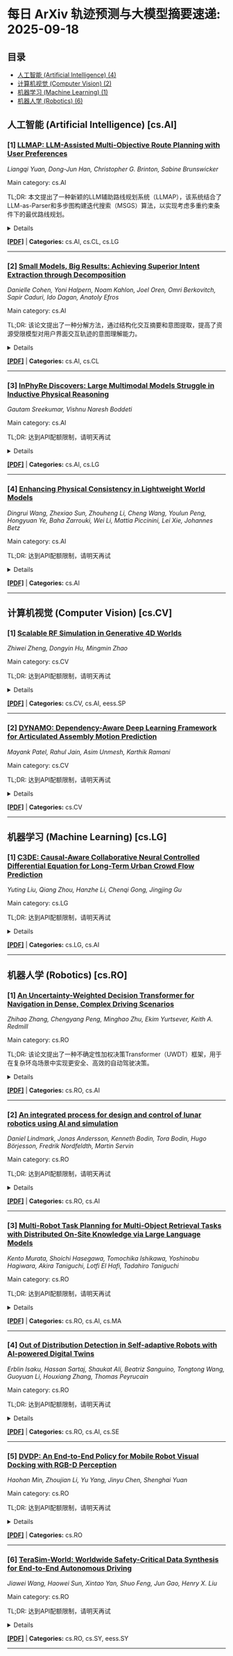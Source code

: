 # 每日 ArXiv 轨迹预测与大模型摘要速递: 2025-09-18

## 目录

- [人工智能 (Artificial Intelligence) (4)](#cs-ai)
- [计算机视觉 (Computer Vision) (2)](#cs-cv)
- [机器学习 (Machine Learning) (1)](#cs-lg)
- [机器人学 (Robotics) (6)](#cs-ro)

## 人工智能 (Artificial Intelligence) [cs.AI]
### [1] [LLMAP: LLM-Assisted Multi-Objective Route Planning with User Preferences](https://arxiv.org/abs/2509.12273)
*Liangqi Yuan, Dong-Jun Han, Christopher G. Brinton, Sabine Brunswicker*

Main category: cs.AI

TL;DR: 本文提出了一种新颖的LLM辅助路线规划系统（LLMAP），该系统结合了LLM-as-Parser和多步图构建迭代搜索（MSGS）算法，以实现考虑多重约束条件下的最优路线规划。


<details>
  <summary>Details</summary>
Motivation: 现有研究中，LLM-as-Agent方法难以处理大规模地图数据，而基于图搜索的方法在理解自然语言偏好方面存在局限性。此外，用户在全球范围内呈现高度异构和不可预测的时空分布，这带来了更大的挑战。

Method: 本文提出了一种LLM辅助路线规划系统（LLMAP），该系统利用LLM-as-Parser理解自然语言、识别任务、提取用户偏好并识别任务依赖关系，并结合多步图构建迭代搜索（MSGS）算法作为底层求解器，以寻找最优路线。

Result: 在包含全球14个国家和27个城市的1000个具有不同复杂度的路线规划提示的实验中，结果表明该方法在多个约束条件下实现了卓越的性能。

Conclusion: 本文提出的LLMAP系统能够有效地解决现有方法在自然语言路线规划中存在的局限性，并在考虑多重约束条件下实现最优路线规划。

Abstract: 大型语言模型（LLM）的兴起使得自然语言驱动的路线规划成为一个新兴的研究领域，该领域涵盖了丰富的用户目标。目前的研究主要有两种不同的方法：使用LLM-as-Agent的直接路线规划和基于图的搜索策略。然而，前一种方法中的LLM难以处理大量的地图数据，而后一种方法在理解自然语言偏好方面的能力有限。此外，一个更严峻的挑战来自于全球用户高度异构且不可预测的时空分布。在本文中，我们介绍了一种新颖的LLM辅助路线规划（LLMAP）系统，该系统采用LLM-as-Parser来理解自然语言，识别任务，提取用户偏好，并识别任务依赖关系，同时结合多步图构建迭代搜索（MSGS）算法作为底层求解器，以寻找最优路线。我们的多目标优化方法自适应地调整目标权重，以最大限度地提高兴趣点（POI）的质量和任务完成率，同时最大限度地减少路线距离，并受限于三个关键约束：用户时间限制、POI开放时间和任务依赖关系。我们使用1000个在世界范围内14个国家和27个城市采样的具有不同复杂度的路线规划提示进行了广泛的实验。结果表明，我们的方法在多个约束条件下实现了卓越的性能。

</details>

[**[PDF]**](https://arxiv.org/pdf/2509.12273) | **Categories:** cs.AI, cs.CL, cs.LG

---

### [2] [Small Models, Big Results: Achieving Superior Intent Extraction through Decomposition](https://arxiv.org/abs/2509.12423)
*Danielle Cohen, Yoni Halpern, Noam Kahlon, Joel Oren, Omri Berkovitch, Sapir Caduri, Ido Dagan, Anatoly Efros*

Main category: cs.AI

TL;DR: 该论文提出了一种分解方法，通过结构化交互摘要和意图提取，提高了资源受限模型对用户界面交互轨迹的意图理解能力。


<details>
  <summary>Details</summary>
Motivation: 现有在设备上运行的小型模型难以准确推断用户界面交互轨迹中的意图，而大型多模态语言模型虽然能力更强，但成本高且无法保护用户隐私。

Method: 该方法首先执行结构化交互摘要，捕捉每个用户动作的关键信息，然后使用微调模型对汇总的摘要进行意图提取。

Result: 该方法提高了资源受限模型中的意图理解能力，甚至超过了大型多模态语言模型的基线性能。

Conclusion: 通过分解方法，资源受限模型可以在用户意图理解方面达到甚至超过大型多模态语言模型的性能。

Abstract: 从用户界面交互轨迹中理解用户意图仍然是智能体开发中一个具有挑战性但至关重要的前沿领域。虽然大型数据中心的多模态大型语言模型（MLLM）具有更强的处理此类序列复杂性的能力，但可以在设备上运行以提供保护隐私、低成本和低延迟用户体验的小型模型，难以准确地进行意图推断。我们通过引入一种新颖的分解方法来解决这些限制：首先，我们执行结构化交互摘要，从每个用户动作中捕获关键信息。其次，我们使用在聚合摘要上运行的微调模型执行意图提取。这种方法提高了资源受限模型中的意图理解能力，甚至超过了大型 MLLM 的基本性能。

</details>

[**[PDF]**](https://arxiv.org/pdf/2509.12423) | **Categories:** cs.AI, cs.CL

---

### [3] [InPhyRe Discovers: Large Multimodal Models Struggle in Inductive Physical Reasoning](https://arxiv.org/abs/2509.12263)
*Gautam Sreekumar, Vishnu Naresh Boddeti*

Main category: cs.AI

TL;DR: 达到API配额限制，请明天再试


<details>
  <summary>Details</summary>
Motivation: Error: API quota exceeded

Method: Error: API quota exceeded

Result: Error: API quota exceeded

Conclusion: 请联系管理员或等待明天API配额重置。

Abstract: Large multimodal models (LMMs) encode universal physical laws observed during training, such as momentum conservation, as parametric knowledge. It allows LMMs to answer physical reasoning queries, such as the outcome of a potential collision event from visual input. However, since parametric knowledge includes only the physical laws seen during training, it is insufficient for reasoning when the inference scenario violates these physical laws. In contrast, humans possess the skill to adapt their physical reasoning to unseen physical environments from a few visual examples. This ability, which we refer to as inductive physical reasoning, is indispensable for LMMs if they are to replace human agents in safety-critical applications. Despite its importance, existing visual benchmarks evaluate only the parametric knowledge in LMMs, and not inductive physical reasoning. To this end, we propose InPhyRe, the first visual question answering benchmark to measure inductive physical reasoning in LMMs. InPhyRe evaluates LMMs on their ability to predict the outcome of collision events in algorithmically generated synthetic collision videos. By inspecting 13 LMMs, InPhyRe informs us that (1) LMMs struggle to apply their limited parametric knowledge about universal physical laws to reasoning, (2) inductive physical reasoning in LMMs is weak when demonstration samples violate universal physical laws, and (3) inductive physical reasoning in LMMs suffers from language bias and largely ignores the visual inputs, questioning the trustworthiness of LMMs regarding visual inputs.

</details>

[**[PDF]**](https://arxiv.org/pdf/2509.12263) | **Categories:** cs.AI, cs.LG

---

### [4] [Enhancing Physical Consistency in Lightweight World Models](https://arxiv.org/abs/2509.12437)
*Dingrui Wang, Zhexiao Sun, Zhouheng Li, Cheng Wang, Youlun Peng, Hongyuan Ye, Baha Zarrouki, Wei Li, Mattia Piccinini, Lei Xie, Johannes Betz*

Main category: cs.AI

TL;DR: 达到API配额限制，请明天再试


<details>
  <summary>Details</summary>
Motivation: Error: API quota exceeded

Method: Error: API quota exceeded

Result: Error: API quota exceeded

Conclusion: 请联系管理员或等待明天API配额重置。

Abstract: A major challenge in deploying world models is the trade-off between size and performance. Large world models can capture rich physical dynamics but require massive computing resources, making them impractical for edge devices. Small world models are easier to deploy but often struggle to learn accurate physics, leading to poor predictions. We propose the Physics-Informed BEV World Model (PIWM), a compact model designed to efficiently capture physical interactions in bird's-eye-view (BEV) representations. PIWM uses Soft Mask during training to improve dynamic object modeling and future prediction. We also introduce a simple yet effective technique, Warm Start, for inference to enhance prediction quality with a zero-shot model. Experiments show that at the same parameter scale (400M), PIWM surpasses the baseline by 60.6% in weighted overall score. Moreover, even when compared with the largest baseline model (400M), the smallest PIWM (130M Soft Mask) achieves a 7.4% higher weighted overall score with a 28% faster inference speed.

</details>

[**[PDF]**](https://arxiv.org/pdf/2509.12437) | **Categories:** cs.AI

---


## 计算机视觉 (Computer Vision) [cs.CV]
### [1] [Scalable RF Simulation in Generative 4D Worlds](https://arxiv.org/abs/2508.12176)
*Zhiwei Zheng, Dongyin Hu, Mingmin Zhao*

Main category: cs.CV

TL;DR: 达到API配额限制，请明天再试


<details>
  <summary>Details</summary>
Motivation: Error: API quota exceeded

Method: Error: API quota exceeded

Result: Error: API quota exceeded

Conclusion: 请联系管理员或等待明天API配额重置。

Abstract: Radio Frequency (RF) sensing has emerged as a powerful, privacy-preserving alternative to vision-based methods for indoor perception tasks. However, collecting high-quality RF data in dynamic and diverse indoor environments remains a major challenge. To address this, we introduce WaveVerse, a prompt-based, scalable framework that simulates realistic RF signals from generated indoor scenes with human motions. WaveVerse introduces a language-guided 4D world generator, which includes a state-aware causal transformer for human motion generation conditioned on spatial constraints and texts, and a phase-coherent ray tracing simulator that enables the simulation of accurate and coherent RF signals. Experiments demonstrate the effectiveness of our approach in conditioned human motion generation and highlight how phase coherence is applied to beamforming and respiration monitoring. We further present two case studies in ML-based high-resolution imaging and human activity recognition, demonstrating that WaveVerse not only enables data generation for RF imaging for the first time, but also consistently achieves performance gain in both data-limited and data-adequate scenarios.

</details>

[**[PDF]**](https://arxiv.org/pdf/2508.12176) | **Categories:** cs.CV, cs.AI, eess.SP

---

### [2] [DYNAMO: Dependency-Aware Deep Learning Framework for Articulated Assembly Motion Prediction](https://arxiv.org/abs/2509.12430)
*Mayank Patel, Rahul Jain, Asim Unmesh, Karthik Ramani*

Main category: cs.CV

TL;DR: 达到API配额限制，请明天再试


<details>
  <summary>Details</summary>
Motivation: Error: API quota exceeded

Method: Error: API quota exceeded

Result: Error: API quota exceeded

Conclusion: 请联系管理员或等待明天API配额重置。

Abstract: Understanding the motion of articulated mechanical assemblies from static geometry remains a core challenge in 3D perception and design automation. Prior work on everyday articulated objects such as doors and laptops typically assumes simplified kinematic structures or relies on joint annotations. However, in mechanical assemblies like gears, motion arises from geometric coupling, through meshing teeth or aligned axes, making it difficult for existing methods to reason about relational motion from geometry alone. To address this gap, we introduce MechBench, a benchmark dataset of 693 diverse synthetic gear assemblies with part-wise ground-truth motion trajectories. MechBench provides a structured setting to study coupled motion, where part dynamics are induced by contact and transmission rather than predefined joints. Building on this, we propose DYNAMO, a dependency-aware neural model that predicts per-part SE(3) motion trajectories directly from segmented CAD point clouds. Experiments show that DYNAMO outperforms strong baselines, achieving accurate and temporally consistent predictions across varied gear configurations. Together, MechBench and DYNAMO establish a novel systematic framework for data-driven learning of coupled mechanical motion in CAD assemblies.

</details>

[**[PDF]**](https://arxiv.org/pdf/2509.12430) | **Categories:** cs.CV

---


## 机器学习 (Machine Learning) [cs.LG]
### [1] [C3DE: Causal-Aware Collaborative Neural Controlled Differential Equation for Long-Term Urban Crowd Flow Prediction](https://arxiv.org/abs/2509.12289)
*Yuting Liu, Qiang Zhou, Hanzhe Li, Chenqi Gong, Jingjing Gu*

Main category: cs.LG

TL;DR: 达到API配额限制，请明天再试


<details>
  <summary>Details</summary>
Motivation: Error: API quota exceeded

Method: Error: API quota exceeded

Result: Error: API quota exceeded

Conclusion: 请联系管理员或等待明天API配额重置。

Abstract: Long-term urban crowd flow prediction suffers significantly from cumulative sampling errors, due to increased sequence lengths and sampling intervals, which inspired us to leverage Neural Controlled Differential Equations (NCDEs) to mitigate this issue. However, regarding the crucial influence of Points of Interest (POIs) evolution on long-term crowd flow, the multi-timescale asynchronous dynamics between crowd flow and POI distribution, coupled with latent spurious causality, poses challenges to applying NCDEs for long-term urban crowd flow prediction. To this end, we propose Causal-aware Collaborative neural CDE (C3DE) to model the long-term dynamic of crowd flow. Specifically, we introduce a dual-path NCDE as the backbone to effectively capture the asynchronous evolution of collaborative signals across multiple time scales. Then, we design a dynamic correction mechanism with the counterfactual-based causal effect estimator to quantify the causal impact of POIs on crowd flow and minimize the accumulation of spurious correlations. Finally, we leverage a predictor for long-term prediction with the fused collaborative signals of POI and crowd flow. Extensive experiments on three real-world datasets demonstrate the superior performance of C3DE, particularly in cities with notable flow fluctuations.

</details>

[**[PDF]**](https://arxiv.org/pdf/2509.12289) | **Categories:** cs.LG, cs.AI

---


## 机器人学 (Robotics) [cs.RO]
### [1] [An Uncertainty-Weighted Decision Transformer for Navigation in Dense, Complex Driving Scenarios](https://arxiv.org/abs/2509.13132)
*Zhihao Zhang, Chengyang Peng, Minghao Zhu, Ekim Yurtsever, Keith A. Redmill*

Main category: cs.RO

TL;DR: 该论文提出了一种不确定性加权决策Transformer（UWDT）框架，用于在复杂环岛场景中实现更安全、高效的自动驾驶决策。


<details>
  <summary>Details</summary>
Motivation: 在密集、动态环境中，自动驾驶需要能够利用空间结构和长期时间依赖性，同时对不确定性保持鲁棒性的决策系统。

Method: 该方法集成了多通道鸟瞰图占用栅格和基于Transformer的序列建模，并提出UWDT，利用冻结的教师Transformer估计每个token的预测熵，作为学生模型损失函数的权重。

Result: 在不同交通密度的环岛模拟器实验中，UWDT在奖励、碰撞率和行为稳定性方面始终优于其他基线。

Conclusion: 不确定性感知的时空Transformer可以为复杂交通环境中的自动驾驶提供更安全、更高效的决策。

Abstract: 在密集、动态环境中，自动驾驶需要能够利用空间结构和长期时间依赖性，同时对不确定性保持鲁棒性的决策系统。本文提出了一种新颖的框架，该框架集成了多通道鸟瞰图占用栅格和基于Transformer的序列建模，用于复杂环岛场景中的战术驾驶。为了解决频繁的低风险状态和罕见的安全性关键决策之间的不平衡，我们提出了不确定性加权决策Transformer（UWDT）。UWDT采用冻结的教师Transformer来估计每个token的预测熵，然后将其用作学生模型损失函数中的权重。这种机制增强了从不确定、高影响状态的学习，同时保持了常见低风险转换的稳定性。在环岛模拟器中，跨不同交通密度的实验表明，UWDT在奖励、碰撞率和行为稳定性方面始终优于其他基线。结果表明，不确定性感知的时空Transformer可以为复杂交通环境中的自动驾驶提供更安全、更高效的决策。

</details>

[**[PDF]**](https://arxiv.org/pdf/2509.13132) | **Categories:** cs.RO, cs.AI

---

### [2] [An integrated process for design and control of lunar robotics using AI and simulation](https://arxiv.org/abs/2509.12367)
*Daniel Lindmark, Jonas Andersson, Kenneth Bodin, Tora Bodin, Hugo Börjesson, Fredrik Nordfeldth, Martin Servin*

Main category: cs.RO

TL;DR: 达到API配额限制，请明天再试


<details>
  <summary>Details</summary>
Motivation: Error: API quota exceeded

Method: Error: API quota exceeded

Result: Error: API quota exceeded

Conclusion: 请联系管理员或等待明天API配额重置。

Abstract: We envision an integrated process for developing lunar construction equipment, where physical design and control are explored in parallel. In this paper, we describe a technical framework that supports this process. It relies on OpenPLX, a readable/writable declarative language that links CAD-models and autonomous systems to high-fidelity, real-time 3D simulations of contacting multibody dynamics, machine regolith interaction forces, and non-ideal sensors. To demonstrate its capabilities, we present two case studies, including an autonomous lunar rover that combines a vision-language model for navigation with a reinforcement learning-based control policy for locomotion.

</details>

[**[PDF]**](https://arxiv.org/pdf/2509.12367) | **Categories:** cs.RO, cs.AI

---

### [3] [Multi-Robot Task Planning for Multi-Object Retrieval Tasks with Distributed On-Site Knowledge via Large Language Models](https://arxiv.org/abs/2509.12838)
*Kento Murata, Shoichi Hasegawa, Tomochika Ishikawa, Yoshinobu Hagiwara, Akira Taniguchi, Lotfi El Hafi, Tadahiro Taniguchi*

Main category: cs.RO

TL;DR: 达到API配额限制，请明天再试


<details>
  <summary>Details</summary>
Motivation: Error: API quota exceeded

Method: Error: API quota exceeded

Result: Error: API quota exceeded

Conclusion: 请联系管理员或等待明天API配额重置。

Abstract: It is crucial to efficiently execute instructions such as "Find an apple and a banana" or "Get ready for a field trip," which require searching for multiple objects or understanding context-dependent commands. This study addresses the challenging problem of determining which robot should be assigned to which part of a task when each robot possesses different situational on-site knowledge-specifically, spatial concepts learned from the area designated to it by the user. We propose a task planning framework that leverages large language models (LLMs) and spatial concepts to decompose natural language instructions into subtasks and allocate them to multiple robots. We designed a novel few-shot prompting strategy that enables LLMs to infer required objects from ambiguous commands and decompose them into appropriate subtasks. In our experiments, the proposed method achieved 47/50 successful assignments, outperforming random (28/50) and commonsense-based assignment (26/50). Furthermore, we conducted qualitative evaluations using two actual mobile manipulators. The results demonstrated that our framework could handle instructions, including those involving ad hoc categories such as "Get ready for a field trip," by successfully performing task decomposition, assignment, sequential planning, and execution.

</details>

[**[PDF]**](https://arxiv.org/pdf/2509.12838) | **Categories:** cs.RO, cs.AI, cs.MA

---

### [4] [Out of Distribution Detection in Self-adaptive Robots with AI-powered Digital Twins](https://arxiv.org/abs/2509.12982)
*Erblin Isaku, Hassan Sartaj, Shaukat Ali, Beatriz Sanguino, Tongtong Wang, Guoyuan Li, Houxiang Zhang, Thomas Peyrucain*

Main category: cs.RO

TL;DR: 达到API配额限制，请明天再试


<details>
  <summary>Details</summary>
Motivation: Error: API quota exceeded

Method: Error: API quota exceeded

Result: Error: API quota exceeded

Conclusion: 请联系管理员或等待明天API配额重置。

Abstract: Self-adaptive robots (SARs) in complex, uncertain environments must proactively detect and address abnormal behaviors, including out-of-distribution (OOD) cases. To this end, digital twins offer a valuable solution for OOD detection. Thus, we present a digital twin-based approach for OOD detection (ODiSAR) in SARs. ODiSAR uses a Transformer-based digital twin to forecast SAR states and employs reconstruction error and Monte Carlo dropout for uncertainty quantification. By combining reconstruction error with predictive variance, the digital twin effectively detects OOD behaviors, even in previously unseen conditions. The digital twin also includes an explainability layer that links potential OOD to specific SAR states, offering insights for self-adaptation. We evaluated ODiSAR by creating digital twins of two industrial robots: one navigating an office environment, and another performing maritime ship navigation. In both cases, ODiSAR forecasts SAR behaviors (i.e., robot trajectories and vessel motion) and proactively detects OOD events. Our results showed that ODiSAR achieved high detection performance -- up to 98\% AUROC, 96\% TNR@TPR95, and 95\% F1-score -- while providing interpretable insights to support self-adaptation.

</details>

[**[PDF]**](https://arxiv.org/pdf/2509.12982) | **Categories:** cs.RO, cs.AI, cs.SE

---

### [5] [DVDP: An End-to-End Policy for Mobile Robot Visual Docking with RGB-D Perception](https://arxiv.org/abs/2509.13024)
*Haohan Min, Zhoujian Li, Yu Yang, Jinyu Chen, Shenghai Yuan*

Main category: cs.RO

TL;DR: 达到API配额限制，请明天再试


<details>
  <summary>Details</summary>
Motivation: Error: API quota exceeded

Method: Error: API quota exceeded

Result: Error: API quota exceeded

Conclusion: 请联系管理员或等待明天API配额重置。

Abstract: Automatic docking has long been a significant challenge in the field of mobile robotics. Compared to other automatic docking methods, visual docking methods offer higher precision and lower deployment costs, making them an efficient and promising choice for this task. However, visual docking methods impose strict requirements on the robot's initial position at the start of the docking process. To overcome the limitations of current vision-based methods, we propose an innovative end-to-end visual docking method named DVDP(direct visual docking policy). This approach requires only a binocular RGB-D camera installed on the mobile robot to directly output the robot's docking path, achieving end-to-end automatic docking. Furthermore, we have collected a large-scale dataset of mobile robot visual automatic docking dataset through a combination of virtual and real environments using the Unity 3D platform and actual mobile robot setups. We developed a series of evaluation metrics to quantify the performance of the end-to-end visual docking method. Extensive experiments, including benchmarks against leading perception backbones adapted into our framework, demonstrate that our method achieves superior performance. Finally, real-world deployment on the SCOUT Mini confirmed DVDP's efficacy, with our model generating smooth, feasible docking trajectories that meet physical constraints and reach the target pose.

</details>

[**[PDF]**](https://arxiv.org/pdf/2509.13024) | **Categories:** cs.RO

---

### [6] [TeraSim-World: Worldwide Safety-Critical Data Synthesis for End-to-End Autonomous Driving](https://arxiv.org/abs/2509.13164)
*Jiawei Wang, Haowei Sun, Xintao Yan, Shuo Feng, Jun Gao, Henry X. Liu*

Main category: cs.RO

TL;DR: 达到API配额限制，请明天再试


<details>
  <summary>Details</summary>
Motivation: Error: API quota exceeded

Method: Error: API quota exceeded

Result: Error: API quota exceeded

Conclusion: 请联系管理员或等待明天API配额重置。

Abstract: Safe and scalable deployment of end-to-end (E2E) autonomous driving requires extensive and diverse data, particularly safety-critical events. Existing data are mostly generated from simulators with a significant sim-to-real gap or collected from on-road testing that is costly and unsafe. This paper presents TeraSim-World, an automated pipeline that synthesizes realistic and geographically diverse safety-critical data for E2E autonomous driving at anywhere in the world. Starting from an arbitrary location, TeraSim-World retrieves real-world maps and traffic demand from geospatial data sources. Then, it simulates agent behaviors from naturalistic driving datasets, and orchestrates diverse adversities to create corner cases. Informed by street views of the same location, it achieves photorealistic, geographically grounded sensor rendering via the frontier video generation model Cosmos-Drive. By bridging agent and sensor simulations, TeraSim-World provides a scalable and critical~data synthesis framework for training and evaluation of E2E autonomous driving systems.

</details>

[**[PDF]**](https://arxiv.org/pdf/2509.13164) | **Categories:** cs.RO, cs.SY, eess.SY

---
